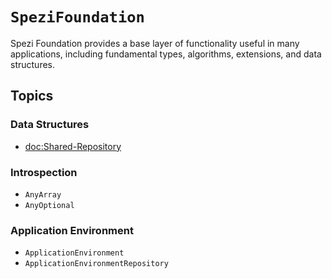 # ``SpeziFoundation``

<!--
#
# This source file is part of the Stanford Spezi open-source project
#
# SPDX-FileCopyrightText: 2022 Stanford University and the project authors (see CONTRIBUTORS.md)
#
# SPDX-License-Identifier: MIT
#       
-->

Spezi Foundation provides a base layer of functionality useful in many applications, including fundamental types, algorithms, extensions, and data structures.

## Topics

### Data Structures

- <doc:Shared-Repository>

### Introspection

- ``AnyArray``
- ``AnyOptional``

### Application Environment

- ``ApplicationEnvironment``
- ``ApplicationEnvironmentRepository``
